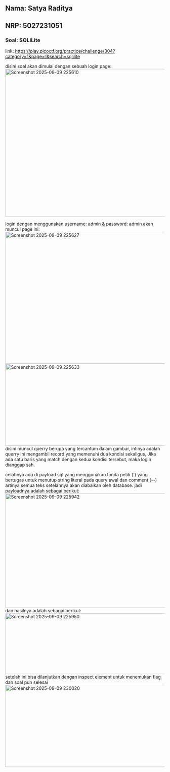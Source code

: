 ## Nama: Satya Raditya <br>
## NRP: 5027231051 <br>

### Soal: SQLiLite <br>
link: https://play.picoctf.org/practice/challenge/304?category=1&page=1&search=sqlilite

disini soal akan dimulai dengan sebuah login page:
<img width="1570" height="466" alt="Screenshot 2025-09-09 225610" src="https://github.com/user-attachments/assets/533528f7-4663-4540-a624-42053fbf0a27" />

login dengan menggunakan username: admin & password: admin akan muncul page ini:
<img width="1529" height="416" alt="Screenshot 2025-09-09 225627" src="https://github.com/user-attachments/assets/cd26af10-a799-4715-9f40-3a749f3a5200" />
<img width="868" height="259" alt="Screenshot 2025-09-09 225633" src="https://github.com/user-attachments/assets/4ae3a34d-c9c7-4603-8033-7d0863b23660" />
disini muncul querry berupa yang tercantum dalam gambar, intinya adalah querry ini mengambil record yang memenuhi dua kondisi sekaligus, Jika ada satu baris yang match dengan kedua kondisi tersebut, maka login dianggap sah.

celahnya ada di payload sql yang menggunakan tanda petik (') yang bertugas untuk menutup string literal pada query awal dan comment (--) artinya semua teks setelahnya akan diabaikan oleh database. jadi payloadnya adalah sebagai berikut:
<img width="1464" height="361" alt="Screenshot 2025-09-09 225942" src="https://github.com/user-attachments/assets/3c706606-0696-436a-8056-f65a1ef0a46e" />
dan hasilnya adalah sebagai berikut:
<img width="946" height="192" alt="Screenshot 2025-09-09 225950" src="https://github.com/user-attachments/assets/65028255-f9c2-4c91-b76f-8fdea7a7ed8c" />
setelah ini bisa dilanjutkan dengan inspect element untuk menemukan flag dan soal pun selesai
<img width="1498" height="259" alt="Screenshot 2025-09-09 230020" src="https://github.com/user-attachments/assets/02ec083b-b3f2-4a3e-8e35-38fc2d7b9ed2" />



